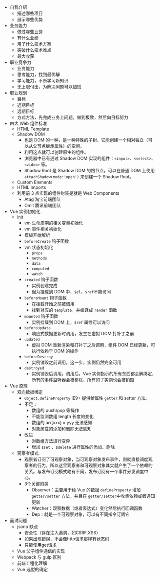 - 自我介绍
	+ 描述哪些项目
	+ 展示哪些优势
- 业务能力
	+ 做过哪些业务
	+ 有什么业绩
	+ 用了什么技术方案
	+ 突破什么技术难点
	+ 最大收获
- 职业竞争力
	+ 业务能力
	+ 思考能力，找到最优解
	+ 学习能力，不断学习新知识
	+ 无上限付出，为解决问题可以加班
- 职业规划
	+ 目标
	+ 近期目标
	+ 远期目标
	+ 方式方法，先完成业务上问题，做到极致，然后向目标努力
- 四大 Web 组件标准
	+ HTML Template
	+ Shadow DOM
		* 也是 DOM 的一种，是一种特殊的子树，它能创建一个相对独立（可以从父节点继承属性）的空间。
		* 利用这点就可以创建原生的组件。
		* 浏览器中已有通过 Shadow DOM 实现的组件：`<input>`、`<select>`、`<video>` 等。
		* Shadow Root 是 Shadow DOM 的跟节点，可以在普通 DOM 上使用 `attachShadow(mode:'open')`  来创建一个 Shadow Root。
	+ Custom Elements
	+ HTML Imports
	+ 利用前 3 点实现的组件封装是就是 Web Components
		* Atag 淘宝前端团队
		* Omit 腾讯前端团队
- Vue 实例初始化
	+ init
		* vm 生命周期的相关变量初始化
		* vm 事件相关初始化
		* 模板开始解析
		* `beforeCreate` 钩子函数
		* vm 状态初始化
			- `props`
			- `methods`
			- `data`
			- `computed`
			- `watch`
		* `created` 钩子函数
			- 实例创建完成
			- 但为挂载到 DOM 中，`$el`、`$ref`不能访问
		* `beforeMount` 钩子函数
			- 在挂载开始之前被调用
			- 找到对应的 `template`，并编译成 `render` 函数
		* `mounted` 钩子函数
			- 实例挂载到 DOM 上，`$ref` 属性可以访问
		* `beforeUpdate`
			- 响应式数据更新时调用，发生在虚拟 DOM 打补丁之前
		* `updated`
			- 虚拟 DOM 重新渲染和打补丁之后调用，组件 DOM 已经更新，可执行依赖于 DOM 的操作
		* `beforeDestroy`
			- 实例销毁之前调用。这一步，实例仍然完全可用
		* `destroyed`
			- 实例销毁后调用，调用后，Vue 实例指示的所有东西都会解绑定，所有的事件监听器会被移除，所有的子实例也会被销毁
- Vue 原理
	+ 双向数据绑定
		* `Object.defineProperty` IE9+ 提供给属性 `getter` 和 setter 方法。
		* 不足：
			- 数组的 push/pop 等操作
			- 不能监测数组 length 长度的变化
			- 数组的 arr[xxx] = yyy 无法感知
			- 对象属性的添加和删除无法感知
		* 改进
			- 对数组方法进行变异
			- 增加 `$set` 、`$delete` 进行属性的添加、删除
	+ 观察者模式
		* 观察者订阅了可观察对象，当可观察对象发布事件，则就直接调度观察者的行为，所以这里观察者和可观察对象其实就产生了一个依赖的关系。与发布订阅模式略有不同，发布订阅有一个事件分发调度中心。
		* 3个关键的类
			- Observer：主要用于给 Vue 的数据 `defineProperty` 增加 `getter/setter` 方法，并且在 `getter/setter`中收集依赖或者通知更新
			- Watcher：观察数据（或者表达式）变化然后执行回调函数
			- Dep：就是一个可观察对象，可以有不同指令订阅它
- 面试问题
	+ jsonp 缺点
		* 安全性（存在注入漏洞，如CSRF,XSS）
		* 如果出现错误，不会像http请求那样有状态码
		* 只能使用get请求
	+ Vue 父子组件通信的实现
	+ Webpack 与 gulp 区别
	+ 前端工程化理解  
	+ Vue 选型的确定  

